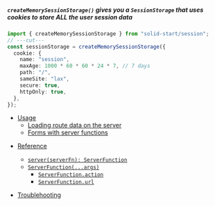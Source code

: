 <title>createMemorySessionStorage()</title>

##### `createMemorySessionStorage()` gives you a `SessionStorage` that uses cookies to store ALL the user session data

<div class="text-xl">

```ts twoslash
import { createMemorySessionStorage } from "solid-start/session";
// ---cut---
const sessionStorage = createMemorySessionStorage({
  cookie: {
    name: "session",
    maxAge: 1000 * 60 * 60 * 24 * 7, // 7 days
    path: "/",
    sameSite: "lax",
    secure: true,
    httpOnly: true,
  },
});
```

</div>

<ssr>

- [Usage](#usage)
  - [Loading route data on the server](#example)
  - [Forms with server functions](/api/forms/createForm#forms-with-server-functions)

</ssr>

- [Reference](#reference)

  - [`server(serverFn): ServerFunction`](#hello-world)
  - [`ServerFunction(...args)`](#form-controller)
    - [`ServerFunction.action`](#form-controller-form)
    - [`ServerFunction.url`](#form-controller-form)

- [Troublehooting](#troublehooting)
